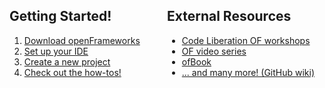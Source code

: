 
<div style="width: 50%; float: left;">
    <h2>Getting Started!</h2>

<ol>
<li> <a href="/download/"> Download openFrameworks </a> </li>
<li> <a href="/download/"> Set up your IDE </a> </li>
<li> <a href="/download/"> Create a new project </a> </li>
<li> <a href="#how_tos">Check out the how-tos!</a> </li>
</ol>

</div>

<div style="width: 50%; float: left;">

<h2>External Resources</h2>

<ul>
    <li> <a href="http://codeliberation.github.io/CLF-slides/" target="_blank"> Code Liberation OF workshops</a> </li>
    <li> <a href="https://www.youtube.com/watch?v=IKSTo_0pB28&index=51&list=PL4neAtv21WOmrV8z9rSzL20QpdLU1zJLr" target="_blank">OF video series</a></li>
    <li> <a href="#ofBook"> ofBook </a> </li>
    <li> <a href="https://github.com/openframeworks/openFrameworks/wiki/Resources-for-Learning"> ... and many more! (GitHub wiki) </a></li>
</div>